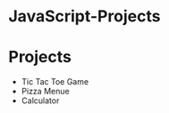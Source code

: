 # JavaScript-Projects
<h1>Projects</h1>
<ul>
  <li>Tic Tac Toe Game</li>
  <li>Pizza Menue</li>
  <li>Calculator</li>
 </ul>
 
 
 
